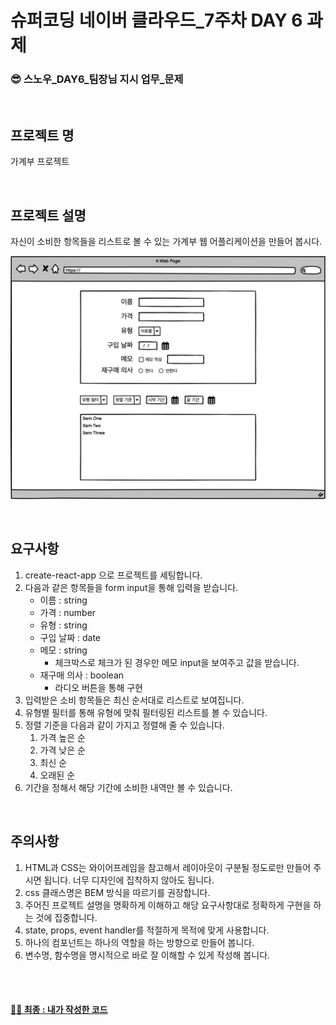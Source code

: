 # 슈퍼코딩 네이버 클라우드_7주차 DAY 6 과제

### 😎 스노우_DAY6_팀장님 지시 업무_문제

<br />

## 프로젝트 명
가계부 프로젝트

<br />

## 프로젝트 설명

자신이 소비한 항목들을 리스트로 볼 수 있는 가계부 웹 어플리케이션을 만들어 봅시다.

![Alt text](image.png)

<br />

## 요구사항

1. create-react-app 으로 프로젝트를 세팅합니다.
2. 다음과 같은 항목들을 form input을 통해 입력을 받습니다.
    - 이름 : string
    - 가격 : number
    - 유형 : string
    - 구입 날짜 : date
    - 메모 : string
        - 체크박스로 체크가 된 경우만 메모 input을 보여주고 값을 받습니다.
    - 재구매 의사 : boolean
        - 라디오 버튼을 통해 구현
3. 입력받은 소비 항목들은 최신 순서대로 리스트로 보여집니다.
4. 유형별 필터를 통해 유형에 맞춰 필터링된 리스트를 볼 수 있습니다.
5. 정렬 기준을 다음과 같이 가지고 정렬해 줄 수 있습니다.
    1. 가격 높은 순
    2. 가격 낮은 순
    3. 최신 순
    4. 오래된 순
6. 기간을 정해서 해당 기간에 소비한 내역만 볼 수 있습니다.

<br />

## 주의사항

1. HTML과 CSS는 와이어프레임을 참고해서 레이아웃이 구분될 정도로만 만들어 주시면 됩니다. 너무 디자인에 집착하지 않아도 됩니다.
2. css 클래스명은 BEM 방식을 따르기를 권장합니다.
3. 주어진 프로젝트 설명을 명확하게 이해하고 해당 요구사항대로 정확하게 구현을 하는 것에 집중합니다.
4. state, props, event handler를 적절하게 목적에 맞게 사용합니다.
5. 하나의 컴포넌트는 하나의 역할을 하는 방향으로 만들어 봅니다.
6. 변수명, 함수명을 명시적으로 바로 잘 이해할 수 있게 작성해 봅니다.

<br />
<br />

#### [🙋‍♀️ 최종 : 내가 작성한 코드]()
